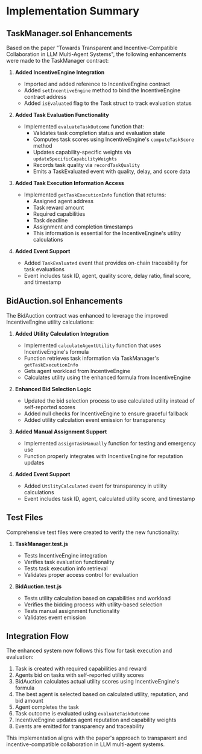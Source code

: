 # Implementation Summary

## TaskManager.sol Enhancements

Based on the paper "Towards Transparent and Incentive-Compatible Collaboration in LLM Multi-Agent Systems", the following enhancements were made to the TaskManager contract:

1. **Added IncentiveEngine Integration**
   - Imported and added reference to IncentiveEngine contract
   - Added `setIncentiveEngine` method to bind the IncentiveEngine contract address
   - Added `isEvaluated` flag to the Task struct to track evaluation status

2. **Added Task Evaluation Functionality**
   - Implemented `evaluateTaskOutcome` function that:
     - Validates task completion status and evaluation state
     - Computes task scores using IncentiveEngine's `computeTaskScore` method
     - Updates capability-specific weights via `updateSpecificCapabilityWeights`
     - Records task quality via `recordTaskQuality`
     - Emits a TaskEvaluated event with quality, delay, and score data

3. **Added Task Execution Information Access**
   - Implemented `getTaskExecutionInfo` function that returns:
     - Assigned agent address
     - Task reward amount
     - Required capabilities
     - Task deadline
     - Assignment and completion timestamps
     - This information is essential for the IncentiveEngine's utility calculations

4. **Added Event Support**
   - Added `TaskEvaluated` event that provides on-chain traceability for task evaluations
   - Event includes task ID, agent, quality score, delay ratio, final score, and timestamp

## BidAuction.sol Enhancements

The BidAuction contract was enhanced to leverage the improved IncentiveEngine utility calculations:

1. **Added Utility Calculation Integration**
   - Implemented `calculateAgentUtility` function that uses IncentiveEngine's formula
   - Function retrieves task information via TaskManager's `getTaskExecutionInfo`
   - Gets agent workload from IncentiveEngine
   - Calculates utility using the enhanced formula from IncentiveEngine

2. **Enhanced Bid Selection Logic**
   - Updated the bid selection process to use calculated utility instead of self-reported scores
   - Added null checks for IncentiveEngine to ensure graceful fallback
   - Added utility calculation event emission for transparency

3. **Added Manual Assignment Support**
   - Implemented `assignTaskManually` function for testing and emergency use
   - Function properly integrates with IncentiveEngine for reputation updates

4. **Added Event Support**
   - Added `UtilityCalculated` event for transparency in utility calculations
   - Event includes task ID, agent, calculated utility score, and timestamp

## Test Files

Comprehensive test files were created to verify the new functionality:

1. **TaskManager.test.js**
   - Tests IncentiveEngine integration
   - Verifies task evaluation functionality
   - Tests task execution info retrieval
   - Validates proper access control for evaluation

2. **BidAuction.test.js**
   - Tests utility calculation based on capabilities and workload
   - Verifies the bidding process with utility-based selection
   - Tests manual assignment functionality
   - Validates event emission

## Integration Flow

The enhanced system now follows this flow for task execution and evaluation:

1. Task is created with required capabilities and reward
2. Agents bid on tasks with self-reported utility scores
3. BidAuction calculates actual utility scores using IncentiveEngine's formula
4. The best agent is selected based on calculated utility, reputation, and bid amount
5. Agent completes the task
6. Task outcome is evaluated using `evaluateTaskOutcome`
7. IncentiveEngine updates agent reputation and capability weights
8. Events are emitted for transparency and traceability

This implementation aligns with the paper's approach to transparent and incentive-compatible collaboration in LLM multi-agent systems. 